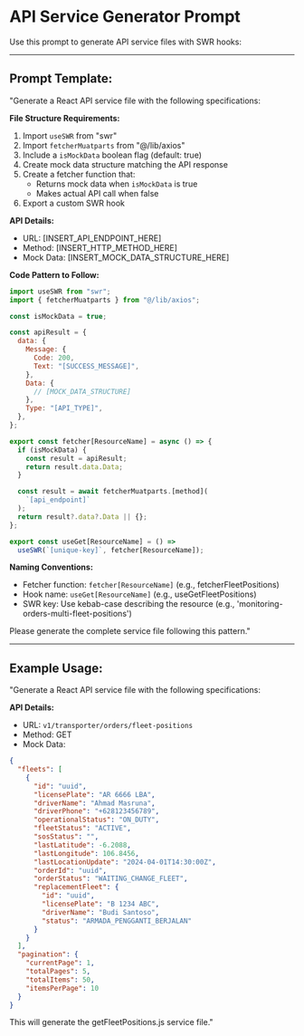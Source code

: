 # API Service Generator Prompt

Use this prompt to generate API service files with SWR hooks:

---

## Prompt Template:

"Generate a React API service file with the following specifications:

**File Structure Requirements:**

1. Import `useSWR` from "swr"
2. Import `fetcherMuatparts` from "@/lib/axios"
3. Include a `isMockData` boolean flag (default: true)
4. Create mock data structure matching the API response
5. Create a fetcher function that:
   - Returns mock data when `isMockData` is true
   - Makes actual API call when false
6. Export a custom SWR hook

**API Details:**

- URL: [INSERT_API_ENDPOINT_HERE]
- Method: [INSERT_HTTP_METHOD_HERE]
- Mock Data: [INSERT_MOCK_DATA_STRUCTURE_HERE]

**Code Pattern to Follow:**

```javascript
import useSWR from "swr";
import { fetcherMuatparts } from "@/lib/axios";

const isMockData = true;

const apiResult = {
  data: {
    Message: {
      Code: 200,
      Text: "[SUCCESS_MESSAGE]",
    },
    Data: {
      // [MOCK_DATA_STRUCTURE]
    },
    Type: "[API_TYPE]",
  },
};

export const fetcher[ResourceName] = async () => {
  if (isMockData) {
    const result = apiResult;
    return result.data.Data;
  }

  const result = await fetcherMuatparts.[method](
    `[api_endpoint]`
  );
  return result?.data?.Data || {};
};

export const useGet[ResourceName] = () =>
  useSWR(`[unique-key]`, fetcher[ResourceName]);
```

**Naming Conventions:**

- Fetcher function: `fetcher[ResourceName]` (e.g., fetcherFleetPositions)
- Hook name: `useGet[ResourceName]` (e.g., useGetFleetPositions)
- SWR key: Use kebab-case describing the resource (e.g., 'monitoring-orders-multi-fleet-positions')

Please generate the complete service file following this pattern."

---

## Example Usage:

"Generate a React API service file with the following specifications:

**API Details:**

- URL: `v1/transporter/orders/fleet-positions`
- Method: GET
- Mock Data:

```json
{
  "fleets": [
    {
      "id": "uuid",
      "licensePlate": "AR 6666 LBA",
      "driverName": "Ahmad Masruna",
      "driverPhone": "+628123456789",
      "operationalStatus": "ON_DUTY",
      "fleetStatus": "ACTIVE",
      "sosStatus": "",
      "lastLatitude": -6.2088,
      "lastLongitude": 106.8456,
      "lastLocationUpdate": "2024-04-01T14:30:00Z",
      "orderId": "uuid",
      "orderStatus": "WAITING_CHANGE_FLEET",
      "replacementFleet": {
        "id": "uuid",
        "licensePlate": "B 1234 ABC",
        "driverName": "Budi Santoso",
        "status": "ARMADA_PENGGANTI_BERJALAN"
      }
    }
  ],
  "pagination": {
    "currentPage": 1,
    "totalPages": 5,
    "totalItems": 50,
    "itemsPerPage": 10
  }
}
```

This will generate the getFleetPositions.js service file."
